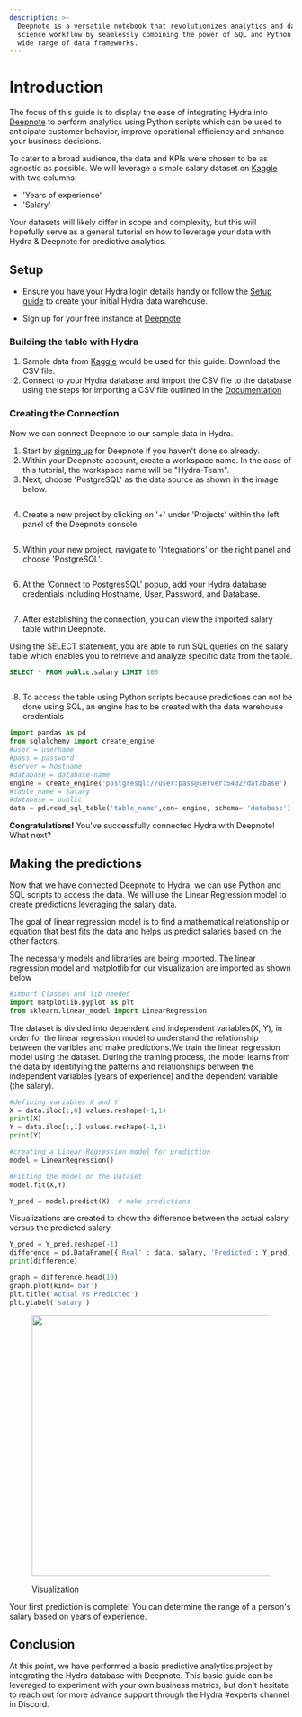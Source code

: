```yaml
---
description: >-
  Deepnote is a versatile notebook that revolutionizes analytics and data
  science workflow by seamlessly combining the power of SQL and Python with a
  wide range of data frameworks.
---
```


# Introduction

The focus of this guide is to display the ease of integrating Hydra into [Deepnote](https://deepnote.com/docs) to perform analytics using Python scripts which can be used to anticipate customer behavior, improve operational efficiency and enhance your business decisions.

To cater to a broad audience, the data and KPIs were chosen to be as agnostic as possible. We will leverage a simple salary dataset on [Kaggle](https://www.kaggle.com/datasets/rsadiq/salary) with two columns:

  * 'Years of experience'
  * 'Salary'

Your datasets will likely differ in scope and complexity, but this will hopefully serve as a general tutorial on how to leverage your data with Hydra & Deepnote for predictive analytics.


## Setup

* Ensure you have your Hydra login details handy or follow the [Setup guide](https://docs.hydra.so/getting-started/setup-guide) to create your initial Hydra data warehouse.

* Sign up for your free instance at [Deepnote](https://deepnote.com/sign-up)

### Building the table with Hydra

1. Sample data from [Kaggle](https://www.kaggle.com/datasets/rsadiq/salary) would be used for this guide. Download the CSV file.
2. Connect to your Hydra database and import the CSV file to the database using the steps for importing a CSV file outlined in the [Documentation](https://docs.hydra.so/centralize-data/load/from-local-csv-file)

### Creating the Connection

Now we can connect Deepnote to our sample data in Hydra.

1. Start by [signing up](https://deepnote.com/sign-up) for Deepnote if you haven't done so already.
2. Within your Deepnote account, create a workspace name. In the case of this tutorial, the workspace name will be "Hydra-Team".
3. Next, choose 'PostgreSQL' as the data source as shown in the image below.

<figure><img src="../.gitbook/assets/.predictive-analytics/datasource.png" alt=""><figcaption></figcaption></figure>

4. Create a new project by clicking on '+' under 'Projects' within the left panel of the Deepnote console.

<figure><img src="../.gitbook/assets/.predictive-analytics/create project.png" alt=""><figcaption></figcaption></figure>

5. Within your new project, navigate to 'Integrations' on the right panel and choose 'PostgreSQL'.

<figure><img src="../.gitbook/assets/.predictive-analytics/Integrating postgres.png" alt=""><figcaption></figcaption></figure>

6. At the 'Connect to PostgresSQL' popup, add your Hydra database credentials including Hostname, User, Password, and Database.

<figure><img src="../.gitbook/assets/.predictive-analytics/connecting postgres.png" alt=""><figcaption></figcaption></figure>

7. After establishing the connection, you can view the imported salary table within Deepnote.

Using the SELECT statement, you are able to run SQL queries on the salary table which enables you to retrieve and analyze specific data from the table.

```sql
SELECT * FROM public.salary LIMIT 100
```

<figure><img src="../.gitbook/assets/.predictive-analytics/Hydra dashboard.png" alt=""><figcaption></figcaption></figure>

8. To access the table using Python scripts because predictions can not be done using SQL, an engine has to be created with the data warehouse credentials

```python
import pandas as pd
from sqlalchemy import create_engine
#user = username
#pass = password
#server = hostname
#database = database-name
engine = create_engine('postgresql://user:pass@server:5432/database')
#table_name = Salary
#database = public
data = pd.read_sql_table('table_name',con= engine, schema= 'database')
```

**Congratulations!** You've successfully connected Hydra with Deepnote! What next?

## Making the predictions

Now that we have connected Deepnote to Hydra, we can use Python and SQL scripts to access the data. We will use the Linear Regression model to create predictions leveraging the salary data.

The goal of linear regression model is to find a mathematical relationship or equation that best fits the data and helps us predict salaries based on the other factors.

The necessary models and libraries are being imported.
The linear regression model and matplotlib for our visualization are imported as shown below&#x20;

```python
#import Classes and lib needed
import matplotlib.pyplot as plt
from sklearn.linear_model import LinearRegression
```

The dataset is divided into dependent and independent variables(X, Y), in order for the linear regression model to understand the relationship between the varibles and make predictions.We train the linear regression model using the dataset. During the training process, the model learns from the data by identifying the patterns and relationships between the independent variables (years of experience) and the dependent variable (the salary).

```python
#defining variables X and Y
X = data.iloc[:,0].values.reshape(-1,1)
print(X)
Y = data.iloc[:,1].values.reshape(-1,1)
print(Y)
```

```python
#creating a Linear Regression model for prediction
model = LinearRegression()

#Fitting the model on the Dataset
model.fit(X,Y)

Y_pred = model.predict(X)  # make predictions
```

Visualizations are created to show the difference between the actual salary versus the predicted salary.

```python
Y_pred = Y_pred.reshape(-1)
difference = pd.DataFrame({'Real' : data. salary, 'Predicted': Y_pred, })
print(difference)
```

```python
graph = difference.head(10)
graph.plot(kind='bar')
plt.title('Actual vs Predicted')
plt.ylabel('salary')
```

<figure><img src="../.gitbook/assets/.predictive-analytics/Output.png" alt="" width="464"><figcaption><p>Visualization</p></figcaption></figure>

Your first prediction is complete! You can determine the range of a person's salary based on years of experience.

## Conclusion
At this point, we have performed a basic predictive analytics project by integrating the Hydra database with Deepnote. This basic guide can be leveraged to experiment with your own business metrics, but don't hesitate to reach out for more advance support through the Hydra #experts channel in Discord.